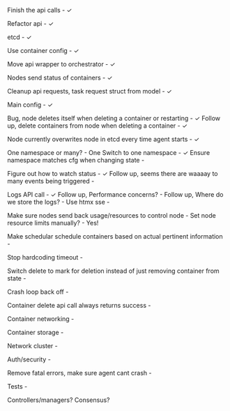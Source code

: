 Finish the api calls - ✓

Refactor api - ✓

etcd - ✓

Use container config - ✓

Move api wrapper to orchestrator - ✓

Nodes send status of containers - ✓

Cleanup api requests, task request struct from model - ✓

Main config - ✓

Bug, node deletes itself when deleting a container or restarting -  ✓
Follow up, delete containers from node when deleting a container - ✓

Node currently overwrites node in etcd every time agent starts - ✓

One namespace or many? - One
Switch to one namespace - ✓
Ensure namespace matches cfg when changing state -

Figure out how to watch status -  ✓
Follow up, seems there are waaaay to many events being triggered - 

Logs API call - ✓
Follow up, Performance concerns? -
Follow up, Where do we store the logs? -
Use htmx sse - 

Make sure nodes send back usage/resources to control node -
Set node resource limits manually? - Yes!

Make schedular schedule containers based on actual pertinent information -

Stop hardcoding timeout -  

Switch delete to mark for deletion instead of just removing container from state -

Crash loop back off -

Container delete api call always returns success - 

Container networking - 

Container storage -

Network cluster -

Auth/security -

Remove fatal errors, make sure agent cant crash -

Tests - 

Controllers/managers?
Consensus?
